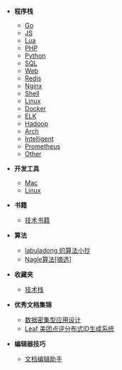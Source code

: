 <!-- ./_sidebar.md -->
<!-- 本文件是将业务APP中的MD文件以相对路径的方式添加到此处，具体参加下面Demo -->
<!-- - **文档介绍<sup style="color:red;">NEW!</sup>** -->
<!--     - [事例介绍](./sample/introduction.md) -->

- **程序栈**
	- [Go](./stack/golang/)
	- [JS](./stack/javascript/)
	- [Lua](./stack/lua/)
	- [PHP](./stack/php/)
	- [Python](./stack/python/)
	- [SQL](./stack/sql/)
	- [Web](./stack/frontend/)
	- [Redis](./stack/redis/)
	- [Nginx](./stack/nginx/)
	- [Shell](./stack/shell/)
	- [Linux](./stack/linux/)
	- [Docker](./stack/docker/) 
	- [ELK](./stack/elasticsearch/)
	- [Hadoop](./stack/hadoop/)
	- [Arch](./stack/arch/)
	- [Intelligent](./intelligent/)
	- [Prometheus](./stack/prometheus)
	- [Other](./stack/other/)

- **开发工具**
	- [Mac](./softs/mac/)
	- [Linux](./softs/linux/)
- **书籍**
	- [技术书籍](./books/)

- **算法**
	- [labuladong 的算法小抄](./algorithm/fucking-algorithm/)
	- [Nagle算法[摘选]](./algorithm/nagle-algorithm.md)

- **收藏夹**
	- [技术栈](./bookmark/stack/)

- **优秀文档集锦**
    - [数据密集型应用设计](./others/ddia/preface.md)
    - [Leaf 美团点评分布式ID生成系统](./others/unique-id/leaf.md)

- **编辑器技巧**
	- [文档编辑助手](./others/docsify/helpers.md)